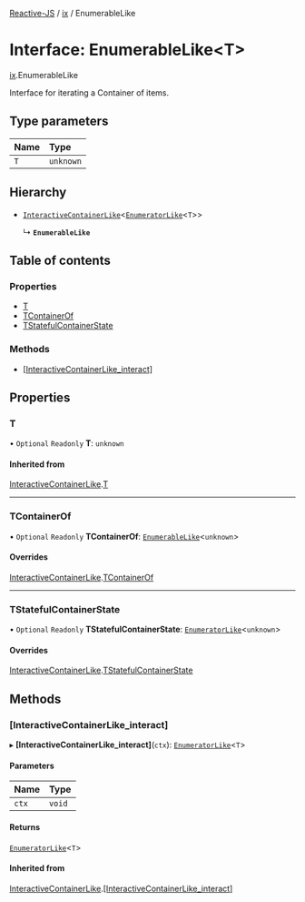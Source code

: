 [Reactive-JS](../README.md) / [ix](../modules/ix.md) / EnumerableLike

# Interface: EnumerableLike<T\>

[ix](../modules/ix.md).EnumerableLike

Interface for iterating a Container of items.

## Type parameters

| Name | Type |
| :------ | :------ |
| `T` | `unknown` |

## Hierarchy

- [`InteractiveContainerLike`](ix.InteractiveContainerLike.md)<[`EnumeratorLike`](util.EnumeratorLike.md)<`T`\>\>

  ↳ **`EnumerableLike`**

## Table of contents

### Properties

- [T](ix.EnumerableLike.md#t)
- [TContainerOf](ix.EnumerableLike.md#tcontainerof)
- [TStatefulContainerState](ix.EnumerableLike.md#tstatefulcontainerstate)

### Methods

- [[InteractiveContainerLike\_interact]](ix.EnumerableLike.md#[interactivecontainerlike_interact])

## Properties

### T

• `Optional` `Readonly` **T**: `unknown`

#### Inherited from

[InteractiveContainerLike](ix.InteractiveContainerLike.md).[T](ix.InteractiveContainerLike.md#t)

___

### TContainerOf

• `Optional` `Readonly` **TContainerOf**: [`EnumerableLike`](ix.EnumerableLike.md)<`unknown`\>

#### Overrides

[InteractiveContainerLike](ix.InteractiveContainerLike.md).[TContainerOf](ix.InteractiveContainerLike.md#tcontainerof)

___

### TStatefulContainerState

• `Optional` `Readonly` **TStatefulContainerState**: [`EnumeratorLike`](util.EnumeratorLike.md)<`unknown`\>

#### Overrides

[InteractiveContainerLike](ix.InteractiveContainerLike.md).[TStatefulContainerState](ix.InteractiveContainerLike.md#tstatefulcontainerstate)

## Methods

### [InteractiveContainerLike\_interact]

▸ **[InteractiveContainerLike_interact]**(`ctx`): [`EnumeratorLike`](util.EnumeratorLike.md)<`T`\>

#### Parameters

| Name | Type |
| :------ | :------ |
| `ctx` | `void` |

#### Returns

[`EnumeratorLike`](util.EnumeratorLike.md)<`T`\>

#### Inherited from

[InteractiveContainerLike](ix.InteractiveContainerLike.md).[[InteractiveContainerLike_interact]](ix.InteractiveContainerLike.md#[interactivecontainerlike_interact])
